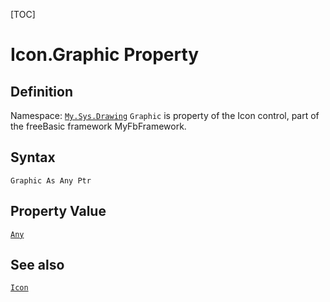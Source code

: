 [TOC]
# Icon.Graphic Property

## Definition
Namespace: [`My.Sys.Drawing`](My.Sys.Drawing.md)
`Graphic` is property of the Icon control, part of the freeBasic framework MyFbFramework.
## Syntax
```freeBasic
Graphic As Any Ptr
```
## Property Value
[`Any`]("https://www.freebasic.net/wiki/KeyPgAny")
## See also
[`Icon`](Icon.md)
